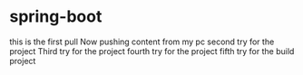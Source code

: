 # spring-boot
this is the first pull
Now pushing content from my pc 
second try for the project
Third try for the project
fourth try for the project
fifth try for the build project
